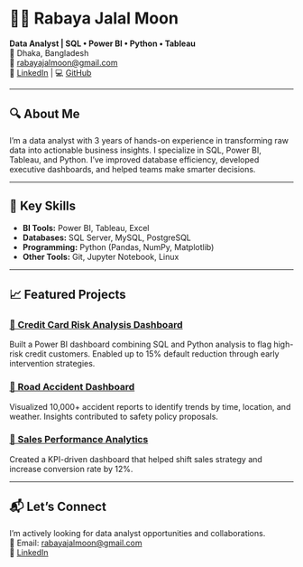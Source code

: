 # 👩‍💻 Rabaya Jalal Moon

**Data Analyst | SQL • Power BI • Python • Tableau**  
📍 Dhaka, Bangladesh  
📧 rabayajalmoon@gmail.com  
🔗 [LinkedIn](https://linkedin.com/in/rabaya-jalal-moon) | 💻 [GitHub](https://github.com/moonjalal9695)

---

## 🔍 About Me

I’m a data analyst with 3 years of hands-on experience in transforming raw data into actionable business insights. I specialize in SQL, Power BI, Tableau, and Python. I’ve improved database efficiency, developed executive dashboards, and helped teams make smarter decisions.

---

## 🧠 Key Skills

- **BI Tools:** Power BI, Tableau, Excel  
- **Databases:** SQL Server, MySQL, PostgreSQL  
- **Programming:** Python (Pandas, NumPy, Matplotlib)  
- **Other Tools:** Git, Jupyter Notebook, Linux  

---

## 📈 Featured Projects

### [🔗 Credit Card Risk Analysis Dashboard](https://github.com/moonjalal9695/credit-card-data-analysis)
Built a Power BI dashboard combining SQL and Python analysis to flag high-risk credit customers. Enabled up to 15% default reduction through early intervention strategies.

### [🔗 Road Accident Dashboard](https://github.com/moonjalal9695/Road-Accident-Dashboard-)
Visualized 10,000+ accident reports to identify trends by time, location, and weather. Insights contributed to safety policy proposals.

### [🔗 Sales Performance Analytics](https://github.com/moonjalal9695/Sales-Performance-Analytics-Dashboard)
Created a KPI-driven dashboard that helped shift sales strategy and increase conversion rate by 12%.

---

## 📬 Let’s Connect

I’m actively looking for data analyst opportunities and collaborations.  
📧 Email: rabayajalmoon@gmail.com  
🔗 [LinkedIn](https://linkedin.com/in/rabaya-jalal-moon)
